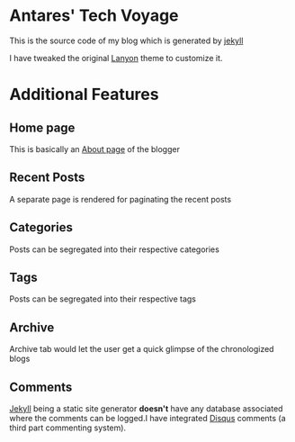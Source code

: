# Antares' Tech Voyage

This is the source code of my blog which is generated by [jekyll](https://jekyllrb.com/)  

I have tweaked the original [Lanyon](https://github.com/poole/lanyon) theme to customize it.

# Additional Features

## Home page 

This is basically an [About page](https://aakp10.github.io/) of the blogger 

## Recent Posts 

A separate page is rendered for paginating the recent posts


## Categories

Posts can be segregated into their respective categories

## Tags

Posts can be segregated into their respective tags

## Archive

Archive tab would let the user get a quick glimpse of the chronologized blogs

## Comments

[Jekyll](https://jekyllrb.com/) being a static site generator **doesn't** have any database associated where the comments can be logged.I have integrated [Disqus](https://help.disqus.com/) comments (a third part commenting system).
